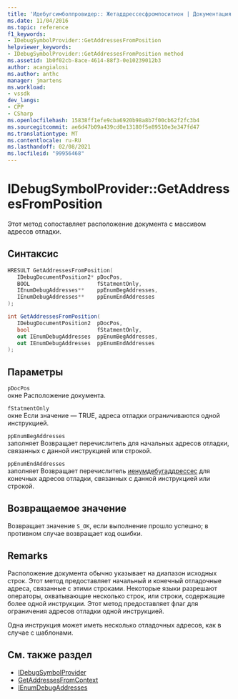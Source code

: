 ```yaml
---
title: 'Идебугсимболпровидер:: Жетаддрессесфромпоситион | Документация Майкрософт'
ms.date: 11/04/2016
ms.topic: reference
f1_keywords:
- IDebugSymbolProvider::GetAddressesFromPosition
helpviewer_keywords:
- IDebugSymbolProvider::GetAddressesFromPosition method
ms.assetid: 1b0f02cb-8ace-4614-88f3-0e10239012b3
author: acangialosi
ms.author: anthc
manager: jmartens
ms.workload:
- vssdk
dev_langs:
- CPP
- CSharp
ms.openlocfilehash: 15838ff1efe9cba6920b98a8b7f00cb62f2fc3b4
ms.sourcegitcommit: ae6d47b09a439cd0e13180f5e89510e3e347fd47
ms.translationtype: MT
ms.contentlocale: ru-RU
ms.lasthandoff: 02/08/2021
ms.locfileid: "99956468"
---
```

# <a name="idebugsymbolprovidergetaddressesfromposition"></a>IDebugSymbolProvider::GetAddressesFromPosition
Этот метод сопоставляет расположение документа с массивом адресов отладки.

## <a name="syntax"></a>Синтаксис

```cpp
HRESULT GetAddressesFromPosition( 
   IDebugDocumentPosition2* pDocPos,
   BOOL                     fStatmentOnly,
   IEnumDebugAddresses**    ppEnumBegAddresses,
   IEnumDebugAddresses**    ppEnumEndAddresses
);
```

```csharp
int GetAddressesFromPosition( 
   IDebugDocumentPosition2  pDocPos,
   bool                     fStatmentOnly,
   out IEnumDebugAddresses  ppEnumBegAddresses,
   out IEnumDebugAddresses  ppEnumEndAddresses
);
```

## <a name="parameters"></a>Параметры
`pDocPos`\
окне Расположение документа.

`fStatmentOnly`\
окне Если значение — TRUE, адреса отладки ограничиваются одной инструкцией.

`ppEnumBegAddresses`\
заполняет Возвращает перечислитель для начальных адресов отладки, связанных с данной инструкцией или строкой.

`ppEnumEndAddresses`\
заполняет Возвращает перечислитель [иенумдебугаддрессес](../../../extensibility/debugger/reference/ienumdebugaddresses.md) для конечных адресов отладки, связанных с данной инструкцией или строкой.

## <a name="return-value"></a>Возвращаемое значение
 Возвращает значение `S_OK`, если выполнение прошло успешно; в противном случае возвращает код ошибки.

## <a name="remarks"></a>Remarks
 Расположение документа обычно указывает на диапазон исходных строк. Этот метод предоставляет начальный и конечный отладочные адреса, связанные с этими строками. Некоторые языки разрешают операторы, охватывающие несколько строк, или строки, содержащие более одной инструкции. Этот метод предоставляет флаг для ограничения адресов отладки одной инструкцией.

 Одна инструкция может иметь несколько отладочных адресов, как в случае с шаблонами.

## <a name="see-also"></a>См. также раздел
- [IDebugSymbolProvider](../../../extensibility/debugger/reference/idebugsymbolprovider.md)
- [GetAddressesFromContext](../../../extensibility/debugger/reference/idebugsymbolprovider-getaddressesfromcontext.md)
- [IEnumDebugAddresses](../../../extensibility/debugger/reference/ienumdebugaddresses.md)
